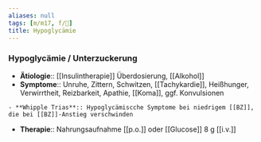 ```yaml
---
aliases: null
tags: [m/m17, f/🧠]
title: Hypoglycämie
---
```

### Hypoglycämie / Unterzuckerung 
- **Ätiologie**:: [[Insulintherapie]] Überdosierung, [[Alkohol]]
- **Symptome**:: Unruhe, Zittern, Schwitzen, [[Tachykardie]], Heißhunger, Verwirrtheit, Reizbarkeit, Apathie, [[Koma]], ggf. Konvulsionen
<!--SR:!2023-01-08,4,270-->
	- **Whipple Trias**:: Hypoglycämiscche Symptome bei niedrigem [[BZ]], die bei [[BZ]]-Anstieg verschwinden
- **Therapie**:: Nahrungsaufnahme [[p.o.]] oder [[Glucose]] 8 g [[i.v.]]